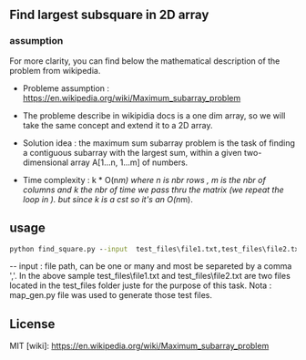 ## Find largest subsquare in 2D array

### assumption 
For more clarity, you can find below the mathematical description of the problem from wikipedia. 

* Probleme assumption :  https://en.wikipedia.org/wiki/Maximum_subarray_problem

* The probleme describe in wikipidia docs is a one dim array, so we will take the same concept and 
extend it to a 2D array.

* Solution idea : the maximum sum subarray problem is the task of finding a contiguous 
subarray with the largest sum, within a given two-dimensional array A[1...n, 1...m] of numbers. 

* Time complexity  : k * O(n*m) where  n is nbr rows , m is the nbr of columns and k the nbr of 
time we pass thru the matrix (we repeat the loop in ). but since k is a cst so it's an O(n*m).


## usage 
```cmd
python find_square.py --input  test_files\file1.txt,test_files\file2.txt 
```
-- input  : file path, can be one or many and most be separeted by a comma ','.
In the above sample test_files\file1.txt and test_files\file2.txt are two files located in the test_files folder juste for the purpose of this task. 
Nota : map_gen.py file was used to generate those test files.
## License

MIT
[wiki]: https://en.wikipedia.org/wiki/Maximum_subarray_problem
